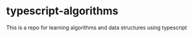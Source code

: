 # typescript-algorithms

This is a repo for learning algorithms and data structures using typescript 
